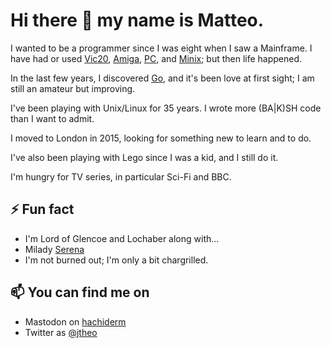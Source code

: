 # Hi there 👋 my name is Matteo.


I wanted to be a programmer since I was eight when I saw a Mainframe. I have had or used [Vic20](https://en.wikipedia.org/wiki/VIC-20), [Amiga](https://en.wikipedia.org/wiki/Amiga), [PC](https://en.wikipedia.org/wiki/IBM_Personal_Computer), and [Minix](https://en.wikipedia.org/wiki/Minix); but then life happened.

In the last few years, I discovered [Go](https://github.com/golang/go), and it's been love at first sight; I am still an amateur but improving.

I've been playing with Unix/Linux for 35 years. I wrote more (BA|K)SH code than I want to admit.

I moved to London in 2015, looking for something new to learn and to do.

I've also been playing with Lego since I was a kid, and I still do it.

I'm hungry for TV series, in particular Sci-Fi and BBC.


## ⚡ Fun fact
- I'm Lord of Glencoe and Lochaber along with...
- Milady [Serena](https://github.com/xlthlx)
- I'm not burned out; I'm only a bit chargrilled.


## 📫 You can find me on
- Mastodon on [hachiderm](https://hachyderm.io/@jtheo)
- Twitter as [@jtheo](https://twitter.com/jtheo)
